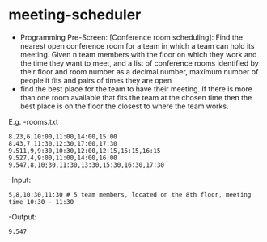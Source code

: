 # meeting-scheduler

- Programming Pre-Screen: [Conference room scheduling]:
Find the nearest open conference room for a team in which a team can hold its meeting.
Given n team members with the floor on which they work and the time they want to meet, 
and a list of conference rooms identified by their floor and room number as a decimal number, 
maximum number of people it fits and pairs of times they are open 
- find the best place for the team to have their meeting. 
If there is more than one room available that fits the team at the chosen time then the best place is on the floor the closest to where the team works.

E.g.
-rooms.txt
```7.11,8,9:00,9:15,14:30,15:00
8.23,6,10:00,11:00,14:00,15:00
8.43,7,11:30,12:30,17:00,17:30
9.511,9,9:30,10:30,12:00,12:15,15:15,16:15
9.527,4,9:00,11:00,14:00,16:00
9.547,8,10;30,11:30,13:30,15:30,16:30,17:30
```

-Input:
```
5,8,10:30,11:30 # 5 team members, located on the 8th floor, meeting time 10:30 - 11:30
```

-Output:
```
9.547
```
